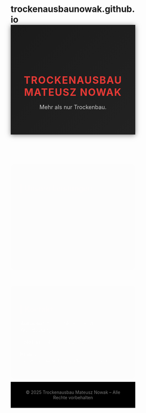 # trockenausbaunowak.github.io
<!DOCTYPE html>
<html lang="de">
<head>
  <meta charset="UTF-8">
  <meta name="viewport" content="width=device-width, initial-scale=1.0">
  <title>Trockenausbau Mateusz Nowak</title>
  <style>
    /* Reset */
    * { margin: 0; padding: 0; box-sizing: border-box; }

    body {
      font-family: 'Segoe UI', Tahoma, Geneva, Verdana, sans-serif;
      background: #111;
      color: #eee;
      line-height: 1.6;
    }

    header {
      text-align: center;
      padding: 60px 20px;
      background: linear-gradient(135deg, #1a1a1a, #222);
      box-shadow: 0 2px 15px rgba(0,0,0,0.5);
    }
    header img {
      max-width: 180px;
      margin-bottom: 20px;
      animation: fadeIn 1.5s ease-in-out;
    }
    header h1 {
      font-size: 32px;
      letter-spacing: 2px;
      margin-bottom: 10px;
      color: #e53935;
    }
    header p {
      font-size: 18px;
      color: #ccc;
    }

    section {
      max-width: 1000px;
      margin: 50px auto;
      padding: 30px;
      background: #1b1b1b;
      border-radius: 12px;
      box-shadow: 0 5px 20px rgba(0,0,0,0.6);
      animation: slideUp 1s ease-in-out;
    }
    section h2 {
      font-size: 24px;
      margin-bottom: 20px;
      color: #e53935;
      border-left: 5px solid #e53935;
      padding-left: 10px;
    }
    ul {
      list-style: none;
    }
    ul li {
      margin: 12px 0;
      padding-left: 30px;
      position: relative;
      font-size: 18px;
    }
    ul li::before {
      content: "▸";
      position: absolute;
      left: 0;
      color: #e53935;
      font-size: 20px;
    }

    section p, section a {
      font-size: 18px;
      color: #ddd;
    }
    a {
      text-decoration: none;
      color: #e53935;
    }
    a:hover {
      text-decoration: underline;
    }

    footer {
      text-align: center;
      padding: 25px;
      background: #000;
      color: #777;
      font-size: 14px;
      margin-top: 50px;
    }

    /* Animacje */
    @keyframes fadeIn {
      from { opacity: 0; transform: scale(0.9);}
      to { opacity: 1; transform: scale(1);}
    }
    @keyframes slideUp {
      from { opacity: 0; transform: translateY(40px);}
      to { opacity: 1; transform: translateY(0);}
    }
  </style>
</head>
<body>

  <header>
    <img src="logo.png" alt="Trockenausbau Nowak Logo">
    <h1>TROCKENAUSBAU MATEUSZ NOWAK</h1>
    <p>Mehr als nur Trockenbau.</p>
  </header>

  <section>
    <h2>Unsere Leistungen</h2>
    <ul>
      <li>Trockenbau</li>
      <li>Akustikdecken</li>
      <li>Trennwände</li>
      <li>Spachtelarbeiten</li>
      <li>Dämmung</li>
      <li>Innenausbau</li>
    </ul>
  </section>

  <section>
    <h2>Kontakt</h2>
    <p><strong>Adresse:</strong> Am Brink 10, 38176 Wendeburg</p>
    <p><strong>Telefon:</strong> <a href="tel:+4915152210271">+49 151 52210271</a></p>
    <p><strong>Email:</strong> <a href="mailto:trockenausbaunowak@gmail.com">trockenausbaunowak@gmail.com</a></p>
  </section>

  <footer>
    © 2025 Trockenausbau Mateusz Nowak – Alle Rechte vorbehalten
  </footer>

</body>
</html>

